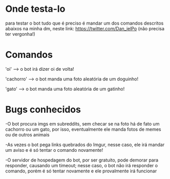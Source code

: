# Onde testa-lo
para testar o bot tudo que é preciso é mandar um dos comandos descritos abaixos na minha dm, neste link: https://twitter.com/Dan_ielPo (não precisa ter vergonha!)

# Comandos

'oi' --> o bot irá dizer oi de volta!

'cachorro' --> o bot manda uma foto aleatória de um doguinho!

'gato' --> o bot manda uma foto aleatória de um gatinho!

# Bugs conhecidos

-O bot procura imgs em subreddits, sem checar se na foto há de fato um cachorro ou um gato, por isso, eventualmente ele manda fotos de memes ou de outros animais

-As vezes o bot pega links quebrados do Imgur, nesse caso, ele irá mandar um aviso e é só tentar o comando novamente!

-O servidor de hospedagem do bot, por ser gratuito, pode demorar para responder, causando um timeout; nesse caso, o bot não irá responder o comando, porém é só tentar novamente e ele provalmente irá funcionar
